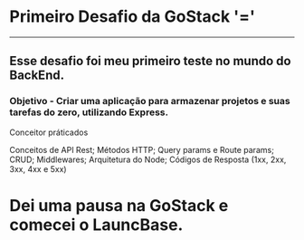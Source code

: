 # Primeiro Desafio da GoStack '='
 -------------------------------------------------------------
 
 
 ## Esse desafio foi meu primeiro teste no mundo do BackEnd.
 
 
 ### Objetivo - Criar uma aplicação para armazenar projetos e suas tarefas do zero, utilizando Express.

 Conceitor práticados 
 
 Conceitos de API Rest;
 Métodos HTTP;
 Query params e Route params;
 CRUD;
 Middlewares;
 Arquitetura do Node;
 Códigos de Resposta (1xx, 2xx, 3xx, 4xx e 5xx)
 
 
 # Dei uma pausa na GoStack e comecei o LauncBase.
